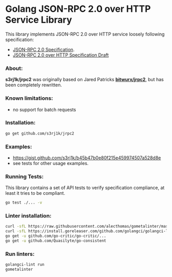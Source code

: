 # Golang JSON-RPC 2.0 over HTTP Service Library

This library implements JSON-RPC 2.0 over HTTP service loosely following specification:

 - [JSON-RPC 2.0 Specification](http://www.jsonrpc.org/specification). 
 - [JSON-RPC 2.0 over HTTP Specification Draft](https://www.simple-is-better.org/json-rpc/transport_http.html)

### About:
**s3rj1k/jrpc2** was originally based on Jared Patricks **[bitwurx/jrpc2](https://github.com/bitwurx/jrpc2)**,
but has been completely rewritten.

### Known limitations:
 - no support for batch requests

### Installation:
```sh
go get github.com/s3rj1k/jrpc2
```

### Examples:
 - https://gist.github.com/s3rj1k/b45b47b0e80f215e459974507a528d8e
 - see tests for other usage examples.

### Running Tests:
This library contains a set of API tests to verify 
specification compliance, at least it tries to be compliant.

```sh
go test ./... -v
```

### Linter installation:
```sh
curl -sfL https://raw.githubusercontent.com/alecthomas/gometalinter/master/scripts/install.sh | sh -s -- -b $GOPATH/bin
curl -sfL https://install.goreleaser.com/github.com/golangci/golangci-lint.sh | sh -s -- -b $GOPATH/bin v1.12.2
go get -u github.com/go-critic/go-critic/...
go get -u github.com/Quasilyte/go-consistent
```

### Run linters:
```sh
golangci-lint run
gometalinter
```
